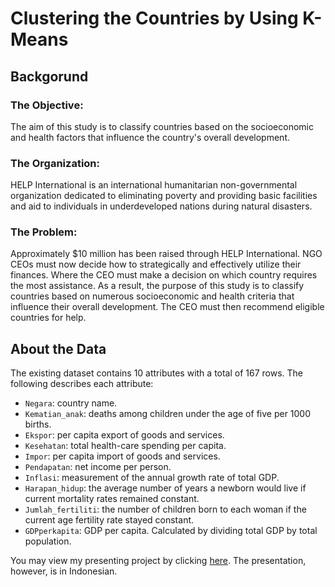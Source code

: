 # Clustering the Countries by Using K-Means

## Backgorund

### The Objective:
The aim of this study is to classify countries based on the socioeconomic and health factors that influence the country's overall development.

### The Organization:
HELP International is an international humanitarian non-governmental organization dedicated to eliminating poverty and providing basic facilities and aid to individuals in underdeveloped nations during natural disasters.

### The Problem:
Approximately $10 million has been raised through HELP International. NGO CEOs must now decide how to strategically and effectively utilize their finances. Where the CEO must make a decision on which country requires the most assistance. As a result, the purpose of this study is to classify countries based on numerous socioeconomic and health criteria that influence their overall development. The CEO must then recommend eligible countries for help.


## About the Data
The existing dataset contains 10 attributes with a total of 167 rows. The following describes each attribute:

- `Negara`: country name.
- `Kematian_anak`: deaths among children under the age of five per 1000 births.
- `Ekspor`: per capita export of goods and services.
- `Kesehatan`: total health-care spending per capita.
- `Impor`: per capita import of goods and services.
- `Pendapatan`: net income per person.
- `Inflasi`: measurement of the annual growth rate of total GDP.
- `Harapan_hidup`: the average number of years a newborn would live if current mortality rates remained constant.
- `Jumlah_fertiliti`: the number of children born to each woman if the current age fertility rate stayed constant.
- `GDPperkapita`: GDP per capita. Calculated by dividing total GDP by total population.


You may view my presenting project by clicking [here](https://docs.google.com/presentation/d/1sh2YH9qlfGM7WcutVmfC-SfVt5iKctzf2V6kbFgc9hg/edit?usp=sharing). The presentation, however, is in Indonesian. 
